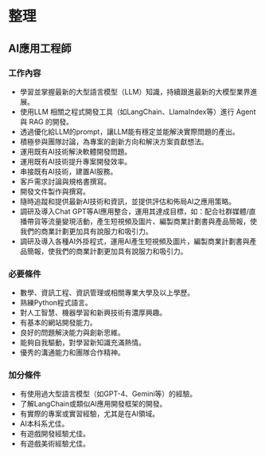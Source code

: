 # 整理
## AI應用工程師
### 工作內容
+ 學習並掌握最新的大型語言模型（LLM）知識，持續跟進最新的大模型業界進展。
+ 使用LLM 相關之程式開發工具（如LangChain、LlamaIndex等）進行 Agent 與 RAG 的開發。
+ 透過優化給LLM的prompt，讓LLM能有穩定並能解決實際問題的產出。
+ 積極參與團隊討論，為專案的創新方向和解決方案貢獻想法。
+ 運用既有AI技術解決軟體開發問題。
+ 運用既有AI技術提升專案開發效率。
+ 串接既有AI技術，建置AI服務。
+ 客戶需求討論與規格書撰寫。
+ 開發文件製作與撰寫。
+ 隨時追蹤和提供最新AI技術和資訊，並提供評估和佈局AI之應用策略。
+ 調研及導入Chat GPT等AI應用整合，運用其達成目標，如：配合社群媒體/直播帶貨等流量變現活動，產生短視頻及圖片、編製商業計劃書與產品簡報，使我們的商業計劃更加具有說服力和吸引力。
+ 調研及導入各種AI外掛程式，運用AI產生短視頻及圖片，編製商業計劃書與產品簡報，使我們的商業計劃更加具有說服力和吸引力。
### 必要條件
+ 數學、資訊工程、資訊管理或相關專業大學及以上學歷。
+ 熟練Python程式語言。
+ 對人工智慧、機器學習和新興技術有濃厚興趣。
+ 有基本的網站開發能力。
+ 良好的問題解決能力與創新思維。
+ 能夠自我驅動，對學習新知識充滿熱情。
+ 優秀的溝通能力和團隊合作精神。
### 加分條件
+ 有使用過大型語言模型（如GPT-4、Gemini等）的經驗。
+ 了解LangChain或類似AI應用開發框架的開發。
+ 有實際的專案或實習經驗，尤其是在AI領域。
+ AI本科系尤佳。
+ 有遊戲開發經驗尤佳。
+ 有遊戲美術經驗尤佳。